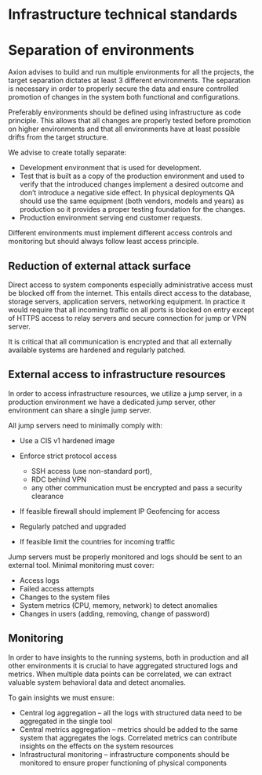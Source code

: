 # Infrastructure technical standards 

# Separation of environments 

Axion advises to build and run multiple environments for all the projects, the target separation dictates at least 3 different environments. The separation is necessary in order to properly secure the data and ensure controlled promotion of changes in the system both functional and configurations.  

Preferably environments should be defined using infrastructure as code principle. This allows that all changes are properly tested before promotion on higher environments and that all environments have at least possible drifts from the target structure.  

We advise to create totally separate: 

* Development environment that is used for development. 
* Test that is built as a copy of the production environment and used to verify that the introduced changes implement a desired outcome and don’t introduce a negative side effect. In physical deployments QA should use the same equipment (both vendors, models and years) as production so it provides a proper testing foundation for the changes.
* Production environment serving end customer requests.

Different environments must implement different access controls and monitoring but should always follow least access principle.  

 

## Reduction of external attack surface 

Direct access to system components especially administrative access must be blocked off from the internet. This entails direct access to the database, storage servers, application servers, networking equipment. In practice it would require that all incoming traffic on all ports is blocked on entry except of HTTPS access to relay servers and secure connection for jump or VPN server. 

It is critical that all communication is encrypted and that all externally available systems are hardened and regularly patched.  

## External access to infrastructure resources 

In order to access infrastructure resources, we utilize a jump server, in a production environment we have a dedicated jump server, other environment can share a single jump server.  


All jump servers need to minimally comply with: 
* Use a CIS v1 hardened image 
* Enforce strict protocol access 
  * SSH access (use non-standard port), 
  * RDC behind VPN
  * any other communication must be encrypted and pass a security clearance 

 * If feasible firewall should implement IP Geofencing for access 
 * Regularly patched and upgraded 
 * If feasible limit the countries for incoming traffic 

Jump servers must be properly monitored and logs should be sent to an external tool. Minimal monitoring must cover: 
* Access logs 
* Failed access attempts 
* Changes to the system files 
* System metrics (CPU, memory, network) to detect anomalies 
* Changes in users (adding, removing, change of password) 

## Monitoring 

In order to have insights to the running systems, both in production and all other environments it is crucial to have aggregated structured logs and metrics. When multiple data points can be correlated, we can extract valuable system behavioral data and detect anomalies.  

To gain insights we must ensure: 
* Central log aggregation – all the logs with structured data need to be aggregated in the single tool 
* Central metrics aggregation – metrics should be added to the same system that aggregates the logs. Correlated metrics can contribute insights on the effects on the system resources 
* Infrastructural monitoring – infrastructure components should be monitored to ensure proper functioning of physical components 
